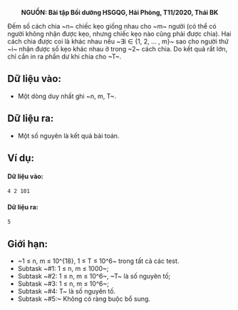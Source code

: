 **<center>NGUỒN: Bài tập Bồi dưỡng HSGQG, Hải Phòng, T11/2020, Thái BK</center>**

Đếm số cách chia ~n~ chiếc kẹo giống nhau cho ~m~ người (có thể có người không nhận được kẹo, nhưng chiếc kẹo nào cũng phải được chia). Hai cách chia được coi là khác nhau nếu ~∃i ∈ \{1, 2, … , m\}~ sao cho người thứ ~i~ nhận được số kẹo khác nhau ở trong ~2~ cách chia. Do kết quả rất lớn, chỉ cần in ra phần dư khi chia cho ~T~.

## Dữ liệu vào:
- Một dòng duy nhất ghi ~n, m, T~.

## Dữ liệu ra:
- Một số nguyên là kết quả bài toán.

## Ví dụ:
#### Dữ liệu vào:
```
4 2 101
```

#### Dữ liệu ra:
```
5
```

## Giới hạn:
- ~1 ≤ n, m ≤ 10^{18}, 1 ≤ T ≤ 10^6~ trong tất cả các test.
- Subtask ~\#1: 1 ≤ n, m ≤ 1000~;
- Subtask ~\#2: 1 ≤ n, m ≤ 10^6~, ~T~ là số nguyên tố;
- Subtask ~\#3: 1 ≤ n, m ≤ 10^6~;
- Subtask ~\#4: T~ là số nguyên tố.
- Subtask ~\#5:~ Không có ràng buộc bổ sung.
